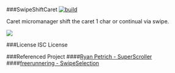 ###SwipeShiftCaret [![build](https://travis-ci.org/r-plus/SwipeShiftCaret.png?branch=master)](https://travis-ci.org/r-plus/SwipeShiftCaret)

Caret micromanager shift the caret 1 char or continual via swipe.

![](http://dl.dropbox.com/u/149268/swipeshiftcaret_a_GIFSoup.com.gif)

###License
ISC License

###Referenced Project
####[Ryan Petrich - SuperScroller](https://github.com/rpetrich/SuperScroller/)
####[freerunnering - SwipeSelection](https://github.com/freerunnering/SwipeSelection/)
